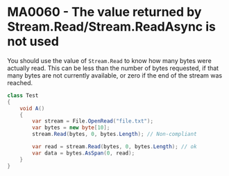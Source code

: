 # MA0060 - The value returned by Stream.Read/Stream.ReadAsync is not used

You should use the value of `Stream.Read` to know how many bytes were actually read. This can be less than the number of bytes requested, if that many bytes are not currently available, or zero if the end of the stream was reached.

````csharp
class Test
{
    void A()
    {
        var stream = File.OpenRead("file.txt");
        var bytes = new byte[10];
        stream.Read(bytes, 0, bytes.Length); // Non-compliant

        var read = stream.Read(bytes, 0, bytes.Length); // ok
        var data = bytes.AsSpan(0, read);
    }
}
````
